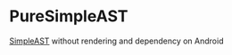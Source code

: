 # PureSimpleAST
[SimpleAST](https://github.com/discord/SimpleAST) without rendering and dependency on Android
